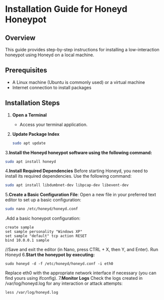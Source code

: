 # Installation Guide for Honeyd Honeypot

## Overview
This guide provides step-by-step instructions for installing a low-interaction honeypot using Honeyd on a local machine.

## Prerequisites
- A Linux machine (Ubuntu is commonly used) or a virtual machine
- Internet connection to install packages

## Installation Steps

1. **Open a Terminal**
   - Access your terminal application.

2. **Update Package Index**
   ```bash
   sudo apt update

3.**Install the Honeyd honeypot software using the following command:**
   ```bash
   sudo apt install honeyd
   ```
4.**Install Required Dependencies**
Before starting Honeyd, you need to install its required dependencies. Use the following command:
   ```bash
sudo apt install libdumbnet-dev libpcap-dev libevent-dev
```
5.**Create a Basic Configuration File**:
Open a new file in your preferred text editor to set up a basic configuration:
```bash
sudo nano /etc/honeyd/honeyd.conf
```
.Add a basic honeypot configuration:
```
create sample
set sample personality "Windows XP"
set sample "default" tcp action RESET
bind 10.0.0.1 sample
```
//Save and exit the editor (in Nano, press CTRL + X, then Y, and Enter).
Run Honeyd
6.**Start the honeypot by executing:**
```
sudo honeyd -d -f /etc/honeyd/honeyd.conf -i eth0
```
Replace eth0 with the appropriate network interface if necessary (you can find yours using ifconfig).
7.**Monitor Logs**
Check the logs created in /var/log/honeyd.log for any interaction or attack attempts:
```
less /var/log/honeyd.log
```

